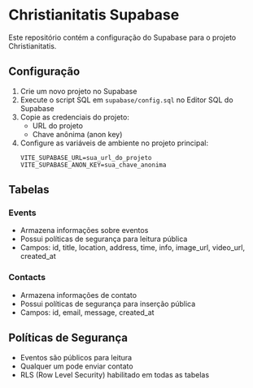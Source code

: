 # Christianitatis Supabase

Este repositório contém a configuração do Supabase para o projeto Christianitatis.

## Configuração

1. Crie um novo projeto no Supabase
2. Execute o script SQL em `supabase/config.sql` no Editor SQL do Supabase
3. Copie as credenciais do projeto:
   - URL do projeto
   - Chave anônima (anon key)
4. Configure as variáveis de ambiente no projeto principal:
   ```env
   VITE_SUPABASE_URL=sua_url_do_projeto
   VITE_SUPABASE_ANON_KEY=sua_chave_anonima
   ```

## Tabelas

### Events
- Armazena informações sobre eventos
- Possui políticas de segurança para leitura pública
- Campos: id, title, location, address, time, info, image_url, video_url, created_at

### Contacts
- Armazena informações de contato
- Possui políticas de segurança para inserção pública
- Campos: id, email, message, created_at

## Políticas de Segurança

- Eventos são públicos para leitura
- Qualquer um pode enviar contato
- RLS (Row Level Security) habilitado em todas as tabelas